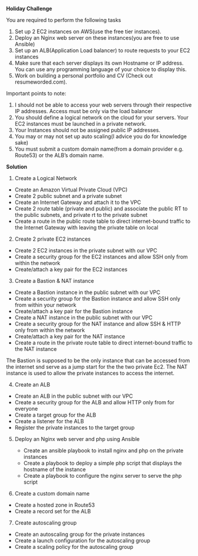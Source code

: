 <b>Holiday Challenge</b>

You are required to perform the following tasks

1. Set up 2 EC2 instances on AWS(use the free tier instances).
2. Deploy an Nginx web server on these instances(you are free to use Ansible)
3. Set up an ALB(Application Load balancer) to route requests to your EC2 instances
4. Make sure that each server displays its own Hostname or IP address. You can use any programming language of your choice to display this.
5. Work on building a personal portfolio and CV (Check out resumeworded.com).

Important points to note:

1. I should not be able to access your web servers through their respective IP addresses. Access must be only via the load balancer
2. You should define a logical network on the cloud for your servers.
Your EC2 instances must be launched in a private network.
3. Your Instances should not be assigned public IP addresses.
4. You may or may not set up auto scaling(I advice you do for knowledge sake)
5. You must submit a custom domain name(from a domain provider e.g. Route53) or the ALB’s domain name.

<b>Solution</b>
1. Create a Logical Network
 - Create an Amazon Virtual Private Cloud (VPC)
 - Create 2 public subnet and a private subnet
 - Create an Internet Gateway and attach it to the VPC
 - Create 2 route table (private and public) and associate the public RT to the public subnets, and private rt to the private subnet
 - Create a route in the public route table to direct internet-bound traffic to the Internet Gateway with leaving the private table on local

 2. Create 2 private EC2 instances
 - Create 2 EC2 instances in the private subnet with our VPC
 - Create a security group for the EC2 instances and allow SSH only from within the network
 - Create/attach a key pair for the EC2 instances

3. Create a Bastion & NAT instance
 - Create a Bastion instance in the public subnet with our VPC
 - Create a security group for the Bastion instance and allow SSH only from within your network
 - Create/attach a key pair for the Bastion instance
 - Create a NAT instance in the public subnet with our VPC
 - Create a security group for the NAT instance and allow SSH & HTTP only from within the network
 - Create/attach a key pair for the NAT instance
 - Create a route in the private route table to direct internet-bound traffic to the NAT instance
 
 The Bastion is supposed to be the only instance that can be accessed from the internet snd serve as a jump start for the the two private Ec2. The NAT instance is used to allow the private instances to access the internet.

4. Create an ALB
 - Create an ALB in the public subnet with our VPC
 - Create a security group for the ALB and allow HTTP only from for everyone
 - Create a target group for the ALB
 - Create a listener for the ALB
 - Register the private instances to the target group

5. Deploy an Nginx web server and php using Ansible
   - Create an ansible playbook to install nginx and php on the private instances
   - Create a playbook to deploy a simple php script that displays the hostname of the instance
   - Create a playbook to configure the nginx server to serve the php script

6. Create a custom domain name
 - Create a hosted zone in Route53
 - Create a record set for the ALB

7. Create autoscaling group
 - Create an autoscaling group for the private instances
 - Create a launch configuration for the autoscaling group
 - Create a scaling policy for the autoscaling group

